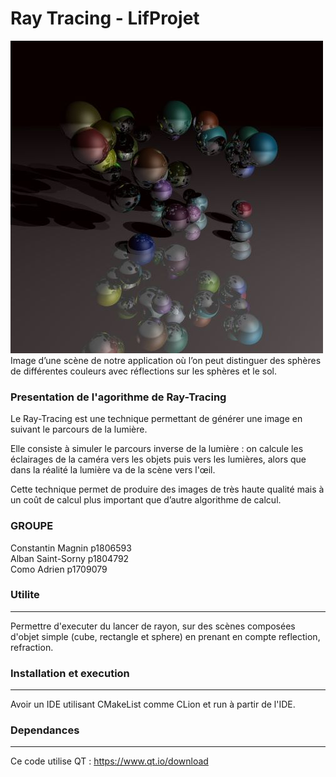 # Ray Tracing - LifProjet

![Capture d'écran](data/data_render.jpg) <br>
Image d’une scène de notre application où l’on peut distinguer des sphères de différentes couleurs avec réflections sur les sphères et le sol.

### Presentation de l'agorithme de Ray-Tracing

Le Ray-Tracing est une technique permettant de générer une image en suivant le parcours de la lumière. <br>

Elle consiste à simuler le parcours inverse de la lumière : on calcule les éclairages de la caméra vers les objets puis vers les lumières, alors que dans la réalité la lumière va de la scène vers l'œil. <br>

Cette technique permet de produire des images de très haute qualité mais à un coût de calcul plus important que d’autre algorithme de calcul.<br>



### GROUPE
Constantin Magnin p1806593 <br>
Alban Saint-Sorny p1804792 <br>
Como Adrien       p1709079 <br>


### Utilite
----

Permettre d'executer du lancer de rayon, sur des scènes composées d'objet simple (cube, rectangle et sphere) en prenant en compte reflection, refraction.


### Installation et execution
----

Avoir un IDE utilisant CMakeList comme CLion et run à partir de l'IDE.


### Dependances
----

Ce code utilise QT : https://www.qt.io/download